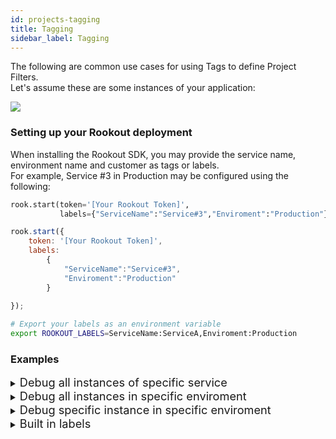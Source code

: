 ```yaml
---
id: projects-tagging
title: Tagging
sidebar_label: Tagging
---
```


The following are common use cases for using Tags to define Project Filters.  
Let's assume these are some instances of your application:

<img src="/img/screenshots/tag_n1.png" />  

### Setting up your Rookout deployment

When installing the Rookout SDK, you may provide the service name, environment name and customer as tags or labels.  
For example, Service #3 in Production may be configured using the following:

<!--DOCUSAURUS_CODE_TABS-->
<!--Python-->
```python
rook.start(token='[Your Rookout Token]',
           labels={"ServiceName":"Service#3","Enviroment":"Production"})
```
<!--Node-->
```javascript
rook.start({
    token: '[Your Rookout Token]', 
    labels:
        {
            "ServiceName":"Service#3",
            "Enviroment":"Production"
        }
    
});
```
<!--JVM-->
```bash
# Export your labels as an environment variable
export ROOKOUT_LABELS=ServiceName:ServiceA,Enviroment:Production

```
<!--END_DOCUSAURUS_CODE_TABS-->
<div class="rookout-org-info"></div>

### Examples

<details>
    <summary><span style="font-size:1.3em;￿">Debug all instances of specific service</span></summary></summary>
        <br>
When creating your Rookout Project, use the following filter to debug all instances of Service #3 (in Production, Staging and Dev).

1. Add the following filter: `ServiceName:Service#3` 

2. Import the source code for Service #3.

<img src="/img/screenshots/tag_n2.png" />

</details>

<details>
    <summary><span style="font-size:1.3em;￿">Debug all instances in specific enviroment</span></summary></summary>
        <br>
When creating your Rookout Project, use the following filter to debug only instances running in Production.

1. Add the following filter: `Enviroment:Production` 

2. Import the source code of the relevant service.

<img src="/img/screenshots/tag_n3.png" />

</details>

<details>
    <summary><span style="font-size:1.3em;￿">Debug specific instance in specific enviroment</span></summary></summary>
        <br>
To refine the filter, you may use the following filter to debug only the instance of Service #2 runing in Staging.

1. Add the following filters: `Enviroment:Staging` `ServiceName:Service#2`

2. Import the source code for Service #2.

<img src="/img/screenshots/tag_n4.png" />

</details>

<details>
    <summary><span style="font-size:1.3em;￿">Built in labels</span></summary></summary>
        <br>
In addition to Labels, you may filter using system configuration identified by the Rookout SDK.  
You may find the values for your deployments in the Rookout App Instances page.

hostname -   the host name of an application instance.  
For example: `hostname:demo-deployment`  

ip - the ip address of an application instance.  
For example: `ip:25.218.30.111`  

platform - the platform used in an application instance.  
Supported platforms: `platform:python`, `platform:java`, `platform:node`  

processname - the process name (executable) of an application instance.  
For example: `processname:demo/app.py`  

</details>



